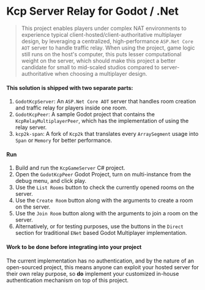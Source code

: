 # Kcp Server Relay for Godot / .Net

> This project enables players under complex NAT environments to experience typical client-hosted/client-authoritative multiplayer design, by leveraging a centralized, high-performance `ASP.Net Core AOT` server to handle traffic relay.
> When using the project, game logic still runs on the host's computer, this puts lesser computational weight on the server, which should make this project a better candidate for small to mid-scaled studios compared to server-authoritative when choosing a multiplayer design.

#### This solution is shipped with two separate parts:
1. `GodotKcpServer`: An `ASP.Net Core AOT` server that handles room creation and traffic relay for players inside one room.
2. `GodotKcpPeer`: A sample Godot project that contains the `KcpRelayMultiplayerPeer`, which has the implementation of using the relay server.
3. `kcp2k-span`: A fork of `Kcp2k` that translates every `ArraySegment` usage into `Span` or `Memory` for better performance.

#### Run
1. Build and run the `KcpGameServer` C# project.
2. Open the `GodotKcpPeer` Godot Project, turn on multi-instance from the debug menu, and click play.
3. Use the `List Rooms` button to check the currently opened rooms on the server.
4. Use the `Create Room` button along with the arguments to create a room on the server.
5. Use the `Join Room` button along with the arguments to join a room on the server.
6. Alternatively, or for testing purposes, use the buttons in the `Direct` section for traditional `ENet` based Godot Multiplayer implementation.

#### Work to be done before integrating into your project
The current implementation has no authentication, and by the nature of an open-sourced project, this means anyone can exploit your hosted server for their own relay purpose, so **do** implement your customized in-house authentication mechanism on top of this project.
